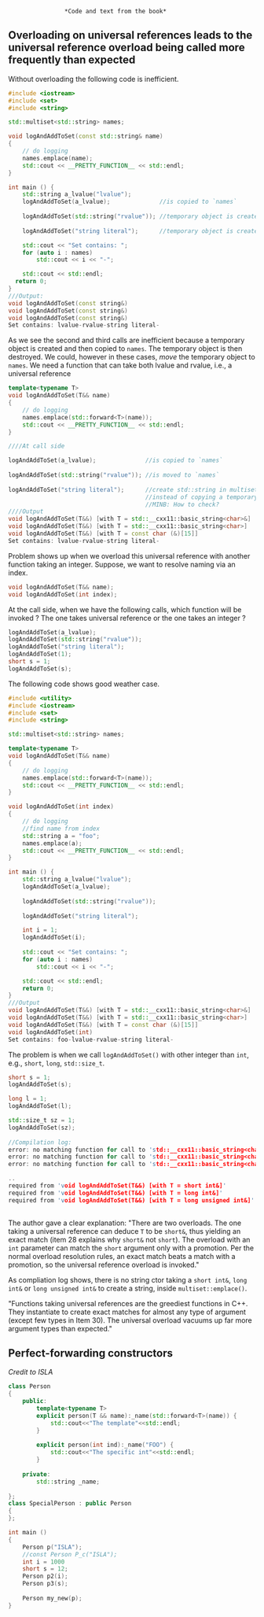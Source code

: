 					*Code and text from the book*

## Overloading on universal references leads to the universal reference overload being called more frequently than expected
Without overloading the following code is inefficient.

```c++
#include <iostream>    
#include <set>
#include <string>

std::multiset<std::string> names;

void logAndAddToSet(const std::string& name)
{
    // do logging
    names.emplace(name);
    std::cout << __PRETTY_FUNCTION__ << std::endl;
}

int main () {
    std::string a_lvalue("lvalue");
    logAndAddToSet(a_lvalue);              //is copied to `names`
    
    logAndAddToSet(std::string("rvalue")); //temporary object is created, then is copied to `names`
    
    logAndAddToSet("string literal");      //temporary object is created, then is copied to `names`

    std::cout << "Set contains: ";
    for (auto i : names)
        std::cout << i << "-";

    std::cout << std::endl;
  return 0;
}
///Output:
void logAndAddToSet(const string&)
void logAndAddToSet(const string&)
void logAndAddToSet(const string&)
Set contains: lvalue-rvalue-string literal-

```
As we see the second and third calls are inefficient because a temporary object is created and then copied to `names`. The temporary object is then destroyed. We could, however in these cases, *move* the temporary object to `names`. 
We need a function that can take both lvalue and rvalue, i.e., a universal reference 

```c++
template<typename T>
void logAndAddToSet(T&& name)
{
    // do logging
    names.emplace(std::forward<T>(name));
    std::cout << __PRETTY_FUNCTION__ << std::endl;
}

////At call side

logAndAddToSet(a_lvalue);              //is copied to `names`
    
logAndAddToSet(std::string("rvalue")); //is moved to `names`
    
logAndAddToSet("string literal");      //create std::string in multiset 
                                       //instead of copying a temporary std::string
                                       //MINB: How to check?
////Output
void logAndAddToSet(T&&) [with T = std::__cxx11::basic_string<char>&]
void logAndAddToSet(T&&) [with T = std::__cxx11::basic_string<char>]
void logAndAddToSet(T&&) [with T = const char (&)[15]]
Set contains: lvalue-rvalue-string literal-

```
Problem shows up when we overload this universal reference with another function taking an integer. Suppose, we want to resolve naming via an index. 

```c++
void logAndAddToSet(T&& name);
void logAndAddToSet(int index);
```
At the call side, when we have the following calls, which function will be invoked ? The one takes universal reference or the one takes an integer ?

```c++
logAndAddToSet(a_lvalue);    
logAndAddToSet(std::string("rvalue"));    
logAndAddToSet("string literal");
logAndAddToSet(1);    
short s = 1;
logAndAddToSet(s);
```
The following code shows good weather case. 
```c++
#include <utility>    
#include <iostream>    
#include <set>
#include <string>

std::multiset<std::string> names;

template<typename T>
void logAndAddToSet(T&& name)
{
    // do logging
    names.emplace(std::forward<T>(name));
    std::cout << __PRETTY_FUNCTION__ << std::endl;
}

void logAndAddToSet(int index)
{
    // do logging
    //find name from index
    std::string a = "foo";
    names.emplace(a);
    std::cout << __PRETTY_FUNCTION__ << std::endl;
}

int main () {
    std::string a_lvalue("lvalue");
    logAndAddToSet(a_lvalue);
    
    logAndAddToSet(std::string("rvalue"));
    
    logAndAddToSet("string literal");

    int i = 1;
    logAndAddToSet(i);   
    
    std::cout << "Set contains: ";
    for (auto i : names)
        std::cout << i << "-";

    std::cout << std::endl;
    return 0;
}
///Output
void logAndAddToSet(T&&) [with T = std::__cxx11::basic_string<char>&]
void logAndAddToSet(T&&) [with T = std::__cxx11::basic_string<char>]
void logAndAddToSet(T&&) [with T = const char (&)[15]]
void logAndAddToSet(int)
Set contains: foo-lvalue-rvalue-string literal-
```
The problem is when we call `logAndAddToSet()` with other integer than `int`, e.g., `short`, `long`, `std::size_t`.

```c++
short s = 1;    
logAndAddToSet(s);      

long l = 1;
logAndAddToSet(l);      

std::size_t sz = 1;
logAndAddToSet(sz);      
    
//Compilation log:
error: no matching function for call to 'std::__cxx11::basic_string<char>::basic_string(short int&)'
error: no matching function for call to 'std::__cxx11::basic_string<char>::basic_string(long int&)'
error: no matching function for call to 'std::__cxx11::basic_string<char>::basic_string(long unsigned int&)'

..
required from 'void logAndAddToSet(T&&) [with T = short int&]'  
required from 'void logAndAddToSet(T&&) [with T = long int&]'
required from 'void logAndAddToSet(T&&) [with T = long unsigned int&]'
    
```
The author gave a clear explanation: "There are two overloads. The one taking a universal reference can deduce `T` to be `short&`, thus yielding an exact match (item 28 explains why `short&` not `short`). The overload with an `int` parameter can match the `short` argument only with a promotion. Per the normal overload resolution rules, an exact match beats a match with a promotion, so the universal reference overload is invoked."

As compliation log shows, there is no string ctor taking a `short int&`, `long int&` or `long unsigned int&` to create a string, inside `multiset::emplace()`.

"Functions taking universal references are the greediest functions in C++. They instantiate to create exact matches for almost any type of argument (except few types in Item 30). The universal overload vacuums up far more argument types than expected."

## Perfect-forwarding constructors
*Credit to ISLA*

```c++
class Person
{
	public:
		template<typename T>
		explicit person(T && name):_name(std::forward<T>(name)) {
			std::cout<<"The template"<<std::endl;
		}
		
		explicit person(int ind):_name("FOO") {
			std::cout<<"The specific int"<<std::endl;
		}
		
	private:
		std::string _name;
	
};
class SpecialPerson : public Person 
{
};

int main () 
{
	Person p("ISLA");
	//const Person P_c("ISLA");
	int i = 1000
	short s = 12;
	Person p2(i);
	Person p3(s);
	
	Person my_new(p);
}
```
